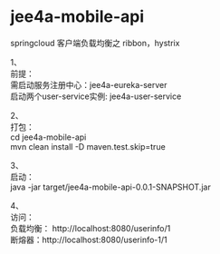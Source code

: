 # jee4a-mobile-api

springcloud 客户端负载均衡之 ribbon，hystrix<br>

1、<br>
前提：<br>
需启动服务注册中心：jee4a-eureka-server <br>
启动两个user-service实例: jee4a-user-service <br>

2、<br>
打包：<br>
cd jee4a-mobile-api<br>
mvn clean install -D maven.test.skip=true<br>


3、<br>
启动：<br>
java -jar target/jee4a-mobile-api-0.0.1-SNAPSHOT.jar<br>

4、<br>
访问：<br>
负载均衡：  http://localhost:8080/userinfo/1<br>
断熔器：http://localhost:8080/userinfo-1/1<br>


